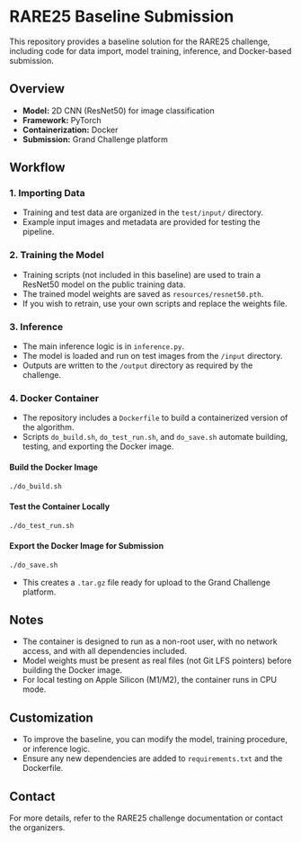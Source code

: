 # RARE25 Baseline Submission

This repository provides a baseline solution for the RARE25 challenge, including code for data import, model training, inference, and Docker-based submission.

## Overview
- **Model:** 2D CNN (ResNet50) for image classification
- **Framework:** PyTorch
- **Containerization:** Docker
- **Submission:** Grand Challenge platform

## Workflow

### 1. Importing Data
- Training and test data are organized in the `test/input/` directory.
- Example input images and metadata are provided for testing the pipeline.

### 2. Training the Model
- Training scripts (not included in this baseline) are used to train a ResNet50 model on the public training data.
- The trained model weights are saved as `resources/resnet50.pth`.
- If you wish to retrain, use your own scripts and replace the weights file.

### 3. Inference
- The main inference logic is in `inference.py`.
- The model is loaded and run on test images from the `/input` directory.
- Outputs are written to the `/output` directory as required by the challenge.

### 4. Docker Container
- The repository includes a `Dockerfile` to build a containerized version of the algorithm.
- Scripts `do_build.sh`, `do_test_run.sh`, and `do_save.sh` automate building, testing, and exporting the Docker image.

#### Build the Docker Image
```sh
./do_build.sh
```

#### Test the Container Locally
```sh
./do_test_run.sh
```

#### Export the Docker Image for Submission
```sh
./do_save.sh
```
- This creates a `.tar.gz` file ready for upload to the Grand Challenge platform.

## Notes
- The container is designed to run as a non-root user, with no network access, and with all dependencies included.
- Model weights must be present as real files (not Git LFS pointers) before building the Docker image.
- For local testing on Apple Silicon (M1/M2), the container runs in CPU mode.

## Customization
- To improve the baseline, you can modify the model, training procedure, or inference logic.
- Ensure any new dependencies are added to `requirements.txt` and the Dockerfile.

## Contact
For more details, refer to the RARE25 challenge documentation or contact the organizers.
